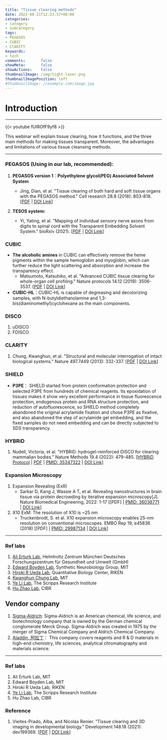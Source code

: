 ```yaml
---
title: "Tissue clearing methods"
date: 2022-08-21T12:23:57+08:00
categories:
- category
- subcategory
tags:
- PEGASOS
- CUBIC
- ClARITY
keywords:
- tech
comments:       false
showMeta:       false
showActions:    false
thumbnailImage: /img/tight-laser.png
thumbnailImagePosition: left
#thumbnailImage: //example.com/image.jpg
---
```



# Introduction

---
{{< youtube fUlROfF9yf8 >}}

This webinar will explain tissue clearing, how it functions, and the three main methods for making tissues transparent. Moreover, the advantages and limitations of various tissue cleansing methods.

---

### PEGASOS (Using in our lab, recommended):
1. **PEGASOS version 1**：**Polyethylene glycol(PEG) Associated Solvent System** 
    - Jing, Dian, et al. "Tissue clearing of both hard and soft tissue organs with the PEGASOS method." Cell research 28.8 (2018): 803-818. [[PDF](https://pkueducn-my.sharepoint.com/:b:/g/personal/lijun0705_pku_edu_cn/EcRC9PmbyA9BrlgLKSaS3bIB9E8yuXrCHZV1DNa0FvrtzA?e=cCFpYf) |  [DOI Link](https://doi.org/10.1038/s41422-018-0049-z)]

2. **TESOS system:** 
    - Yi, Yating, et al. "Mapping of individual sensory nerve axons from digits to spinal cord with the Transparent Embedding Solvent System." bioRxiv (2021).
[[PDF](https://pkueducn-my.sharepoint.com/:b:/g/personal/lijun0705_pku_edu_cn/ERb89_2_XC1PsTprUqvJW-4By5iukXykpOZSn9FGqHin0g?e=ZFJwNs) |  [DOI Link](https://doi.org/10.1101/2021.11.13.467610)]

### **CUBIC** 
- **The alcoholic amines** in CUBIC can effectively remove the heme pigments within the sample hemoglobin and myoglobin, which can further reduce the light scattering and absorption and increase the transparency effect.
    - Matsumoto, Katsuhiko, et al. "Advanced CUBIC tissue clearing for whole-organ cell profiling." Nature protocols 14.12 (2019): 3506-3537. [[PDF](https://pkueducn-my.sharepoint.com/:b:/g/personal/lijun0705_pku_edu_cn/EWJ98QI4jH9EilElkpcsP_YBHCZWy2BbVRPylE8RaoM48w?e=1hmNwM) | [DOI Link](https://doi.org/10.1038/s41596-019-0240-9)] 
- **CUBIC-HL**：CUBIC-HL is capable of degreasing and decolorizing samples, with N-butyldiethanolamine and 1,3-bis(diaminomethyl)cyclohexane as the main components.

### **DISCO**
1. uDISCO
2. FDISCO


### **CLARITY**
1. Chung, Kwanghun, et al. "Structural and molecular interrogation of intact biological systems." Nature 497.7449 (2013): 332-337.
[[PDF](https://pkueducn-my.sharepoint.com/:b:/g/personal/lijun0705_pku_edu_cn/EeRWa1y-2KRAkXVZSb9BWCEBxPE4tILssQiVjyazDavKYw?e=Zz1x8K) | [DOI Link](https://doi.org/10.1038/nature12107)] 

### **SHIELD**
- **P3PE**： SHIELD started from protein conformation protection and selected P3PE from hundreds of chemical reagents. Its epoxidation of tissues makes it show very excellent performance in tissue fluorescence protection, endogenous protein and RNA structure protection, and reduction of autofluorescence, so SHIELD method completely abandoned the original acrylamide fixation and chose P3PE as fixative, and also abandoned the step of acrylamide gel embedding, and the fixed samples do not need embedding and can be directly subjected to SDS transparency.


### **HYBRiD**
1. Nudell, Victoria, et al. "HYBRiD: hydrogel-reinforced DISCO for clearing mammalian bodies." Nature Methods 19.4 (2022): 479-485. [[HYBRiD Protocol](https://pkueducn-my.sharepoint.com/:b:/g/personal/lijun0705_pku_edu_cn/Ebg4JFincUFEuKS9YgpUKPMBzZK74iKDo1ZKjsGY7h-YvA?e=metnlq) |  [PDF](https://pkueducn-my.sharepoint.com/:b:/g/personal/lijun0705_pku_edu_cn/Ebq6ijWvJd5JvViypRDJ_MEBIDvp5nk4LBZKgMUlrut8Eg?e=IkTZVR) | [PMID: 35347322](https://pubmed.ncbi.nlm.nih.gov/35347322/) | [DOI Link](https://doi.org/10.1038/s41592-022-01427-0)] 




### **Expansion Microscopy**
1. Expansion Revealing (ExR)
    - Sarkar D, Kang J, Wassie A T, et al. Revealing nanostructures in brain tissue via protein decrowding by iterative expansion microscopy[J]. Nature Biomedical Engineering, 2022: 1-17 [[PDF] | [PMID: 36038771](https://pubmed.ncbi.nlm.nih.gov/36038771/) | [DOI Link](https://doi.org/10.1038/s41551-022-00912-3)]
2. X10 ExM: The resolution of X10 is ~25 nm
    - Truckenbrodt, S. et al. X10 expansion microscopy enables 25-nm resolution on conventional microscopes. EMBO Rep 19, e45836 (2018) [[PDF] | [PMID: 29987134](https://pubmed.ncbi.nlm.nih.gov/29987134/) | [DOI Link](https://doi.org/10.15252/embr.201845836)]
  

---
### **Ref labs**
1. [Ali Erturk Lab](http://erturk-lab.com/), Helmholtz Zentrum München
Deutsches Forschungszentrum für Gesundheit und Umwelt (GmbH)
2. [Edward Boyden Lab](http://syntheticneurobiology.org/), Synthetic Neurobiology Group, MIT
3. [Hiroki R Ueda Lab](http://www.qbic.riken.jp/syn-bio/publications/index.html), Quantitative Biology Center, RIKEN
4. [Kwanghun Chung Lab](http://www.chunglab.org/), MIT
5. [Ye Li Lab](https://www.ye-lab.org/team), The Scripps Research Institute
6. [Hu Zhao Lab](https://www.cibr.ac.cn/science/team/detail/731?language=en), CIBR


## Vendor company
1. [Sigma-Aldrich](https://www.sigmaaldrich.com/US/en): Sigma-Aldrich is an American chemical, life science, and biotechnology company that is owned by the German chemical conglomerate Merck Group. Sigma-Aldrich was created in 1975 by the merger of Sigma Chemical Company and Aldrich Chemical Company.
2. [Aladdin, 阿拉丁](http://api.aladdin-e.com/)： This company covers reagents and R & D materials in high-end chemistry, life sciences, analytical chromatography and materials science.




---
### **Ref labs**
1. Ali Erturk Lab, MIT
2. Edward Boyden Lab, MIT
3. Hiroki R Ueda Lab, RIKEN
4. [Ye Li Lab](https://www.ye-lab.org/team), The Scripps Research Institute
5. Hu Zhao Lab, CIBR



### Reference
1. Vieites-Prado, Alba, and Nicolas Renier. "Tissue clearing and 3D imaging in developmental biology." Development 148.18 (2021): dev199369. [[PDF](https://pkueducn-my.sharepoint.com/:b:/g/personal/lijun0705_pku_edu_cn/EXtq7XqWdAVGooPpTW88xVIB1XXXNMJYIeGLrT8l9AUt-w?e=UV26jB) | [DOI Link](https://doi.org/10.1242/dev.199369)]